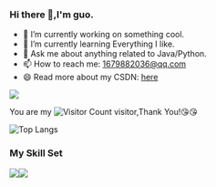 ### Hi there 👋,I'm guo.

- 🔭 I’m currently working on something cool.
- 🌱 I’m currently learning Everything I like.
- 💬 Ask me about anything related to Java/Python.
- 📫 How to reach me: 1679882036@qq.com
- 😄 Read more about my CSDN: [here](https://blog.csdn.net/qq_50934901?type=blog)

![](https://github-readme-stats.vercel.app/api?username=1679882036-guo&show_icons=true&theme=transparent)

You are my ![Visitor Count](https://profile-counter.glitch.me/1679882036-guo/count.svg) visitor,Thank You!:kissing_heart::kissing_heart:


![Top Langs](https://github-readme-stats.vercel.app/api/top-langs/?username=1679882036-guo&layout=compact&theme=tokyonight)


### My Skill Set

![](https://img.shields.io/badge/Java-ED8B00?style=for-the-badge&logo=openjdk&logoColor=white)![](https://img.shields.io/badge/Python-3776AB?style=for-the-badge&logo=python&logoColor=white)

